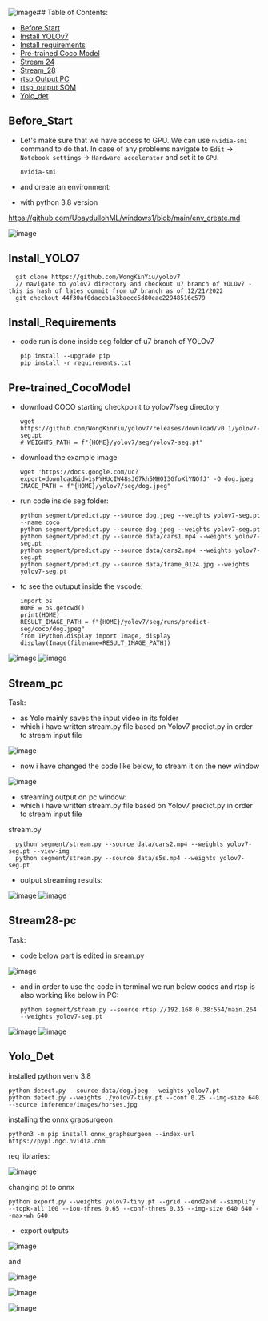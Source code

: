 ![image](https://github.com/UbaydullohML/AB300-AI-models/assets/75980506/509bd2b6-655d-411f-9e2b-c3d4c6aabe03)## Table of Contents:
* [Before Start](#before_start)
* [Install YOLOv7](#install_yolo7)
* [Install requirements](#install_requirements)
* [Pre-trained Coco Model](#pre-trained_cocoModel)
* [Stream 24](#stream_pc)
* [Stream_28](#stream28_pc)
* [rtsp Output PC](#rtsp_output_pc)
* [rtsp_output SOM](#rtsp_output_som)
* [Yolo_det](#yolo_det)

## Before_Start
- Let's make sure that we have access to GPU. We can use `nvidia-smi` command to do that. In case of any problems navigate to `Edit` -> `Notebook settings` -> `Hardware accelerator` and set it to `GPU`.

      nvidia-smi

- and create an environment:
- with python 3.8 version

https://github.com/UbaydullohML/windows1/blob/main/env_create.md

![image](https://github.com/UbaydullohML/AB300-AI-models/assets/75980506/ddff19f5-f6ab-4812-ae6a-0af53a83f0d3)

## Install_YOLO7

      git clone https://github.com/WongKinYiu/yolov7
      // navigate to yolov7 directory and checkout u7 branch of YOLOv7 - this is hash of lates commit from u7 branch as of 12/21/2022
      git checkout 44f30af0daccb1a3baecc5d80eae22948516c579


## Install_Requirements
- code run is done inside seg folder of u7 branch of YOLOv7

      pip install --upgrade pip
      pip install -r requirements.txt

## Pre-trained_CocoModel

- download COCO starting checkpoint to yolov7/seg directory

      wget https://github.com/WongKinYiu/yolov7/releases/download/v0.1/yolov7-seg.pt
      # WEIGHTS_PATH = f"{HOME}/yolov7/seg/yolov7-seg.pt"

- download the example image

      wget 'https://docs.google.com/uc?export=download&id=1sPYHUcIW48sJ67kh5MHOI3GfoXlYNOfJ' -O dog.jpeg
      IMAGE_PATH = f"{HOME}/yolov7/seg/dog.jpeg"

- run code inside seg folder:

      python segment/predict.py --source dog.jpeg --weights yolov7-seg.pt --name coco
      python segment/predict.py --source dog.jpeg --weights yolov7-seg.pt
      python segment/predict.py --source data/cars1.mp4 --weights yolov7-seg.pt
      python segment/predict.py --source data/cars2.mp4 --weights yolov7-seg.pt
      python segment/predict.py --source data/frame_0124.jpg --weights yolov7-seg.pt

- to see the outuput inside the vscode:

      import os
      HOME = os.getcwd()
      print(HOME)
      RESULT_IMAGE_PATH = f"{HOME}/yolov7/seg/runs/predict-seg/coco/dog.jpeg"
      from IPython.display import Image, display
      display(Image(filename=RESULT_IMAGE_PATH))
      
![image](https://github.com/UbaydullohML/AB300-AI-models/assets/75980506/9e055f7a-1f4b-4d38-8adb-b8fe8a225f14)
![image](https://github.com/UbaydullohML/AB300-AI-models/assets/75980506/1c4614f4-2fd9-49d6-b339-385166af8aec)


## Stream_pc

Task:
- as Yolo mainly saves the input video in its folder
- which i have written stream.py file based on Yolov7 predict.py in order to stream input file

![image](https://github.com/UbaydullohML/AB300-AI-models/assets/75980506/99f9f121-50a4-47c1-b9f1-6fe523b7e49b)

- now i have changed the code like below, to stream it on the new window


     

![image](https://github.com/UbaydullohML/AB300-AI-models/assets/75980506/22319dda-a576-4bbc-8f2a-b052061369ba)


- streaming output on pc window:
- which i have written stream.py file based on Yolov7 predict.py in order to stream input file

stream.py

      python segment/stream.py --source data/cars2.mp4 --weights yolov7-seg.pt --view-img
      python segment/stream.py --source data/s5s.mp4 --weights yolov7-seg.pt

- output streaming results:

![image](https://github.com/UbaydullohML/AB300-AI-models/assets/75980506/48b03313-1629-40eb-8914-1b15297342fa)
![image](https://github.com/UbaydullohML/AB300-AI-models/assets/75980506/0f867f74-20ea-4d8a-811c-afa25a91097b)


## Stream28-pc
Task:
- code below part is edited in sream.py
  
![image](https://github.com/UbaydullohML/AB300-AI-models/assets/75980506/43b7a5e7-b12a-4058-bda9-7b0609d75553)

- and in order to use the code in terminal we run below codes and rtsp is also working like below in PC:

      python segment/stream.py --source rtsp://192.168.0.38:554/main.264 --weights yolov7-seg.pt
      
![image](https://github.com/UbaydullohML/AB300-AI-models/assets/75980506/f2cf16b0-027c-4071-8986-7a0a82b1a155)
![image](https://github.com/UbaydullohML/AB300-AI-models/assets/75980506/e9d8c249-7d29-41ff-ab78-b0422e241fc9)





## Yolo_Det

installed python venv 3.8

    python detect.py --source data/dog.jpeg --weights yolov7.pt
    python detect.py --weights ./yolov7-tiny.pt --conf 0.25 --img-size 640 --source inference/images/horses.jpg

installing the onnx grapsurgeon

    python3 -m pip install onnx_graphsurgeon --index-url https://pypi.ngc.nvidia.com

req libraries:

![image](https://github.com/UbaydullohML/AB300-AI-models/assets/75980506/7c7345c6-66ea-49b1-8ecf-bea2ad211be2)


changing pt to onnx

    python export.py --weights yolov7-tiny.pt --grid --end2end --simplify --topk-all 100 --iou-thres 0.65 --conf-thres 0.35 --img-size 640 640 --max-wh 640


- export outputs

![image](https://github.com/UbaydullohML/AB300-AI-models/assets/75980506/59f1af78-164e-451d-9d80-f52a1c754d6f)

and 

![image](https://github.com/UbaydullohML/AB300-AI-models/assets/75980506/697b8cb4-a260-45ab-92af-1a7ea55d19dc)


![image](https://github.com/UbaydullohML/AB300-AI-models/assets/75980506/52b74665-3dac-48a3-8be1-5ec5d40e2170)


![image](https://github.com/UbaydullohML/AB300-AI-models/assets/75980506/1779af71-1624-4b0e-b67c-51935f93e151)


